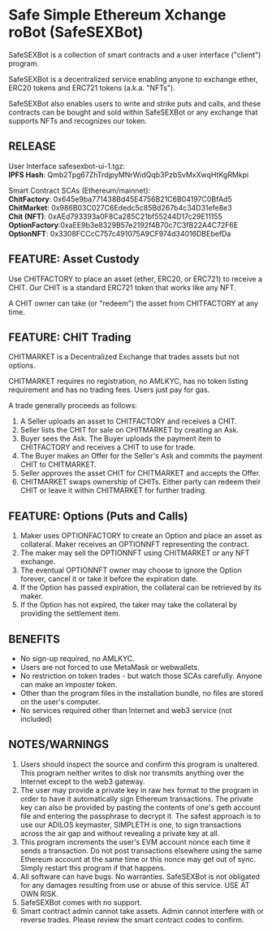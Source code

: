 # Safe Simple Ethereum Xchange roBot (SafeSEXBot)

SafeSEXBot is a collection of smart contracts and a user interface ("client")
program.

SafeSEXBot is a decentralized service enabling anyone to exchange ether, ERC20
tokens and ERC721 tokens (a.k.a. "NFTs").

SafeSEXBot also enables users to write and strike puts and calls, and these
contracts can be bought and sold within SafeSEXBot or any exchange that
supports NFTs and recognizes our token.

## RELEASE

User Interface safesexbot-ui-1.tgz:  
**IPFS Hash**: Qmb2Tpg67ZhTrdjpyMNrWidQqb3PzbSvMxXwqHtKgRMkpi

Smart Contract SCAs (Ethereum/mainnet):  
**ChitFactory**: 0x645e9ba771438Bd45E4756B21C6B04197C0BfAd5  
**ChitMarket**: 0x986B03C027C6Ededc5c85Bd267b4c34D31efe8e3  
**Chit (NFT)**: 0xAEd793393a0F8Ca285C21bf55244D17c29E11155  
**OptionFactory**:0xaEE9b3e8329B57e2192f4B70c7C3fB22A4C72F6E  
**OptionNFT**: 0x3308FCCcC757c491075A9CF974d34016DBEbefDa

## FEATURE: Asset Custody

Use CHITFACTORY to place an asset (ether, ERC20, or ERC721) to receive a CHIT.
Our CHIT is a standard ERC721 token that works like any NFT.

A CHIT owner can take (or "redeem") the asset from CHITFACTORY at any time.

## FEATURE: CHIT Trading

CHITMARKET is a Decentralized Exchange that trades assets but not options.

CHITMARKET requires no registration, no AMLKYC, has no token listing
requirement and has no trading fees. Users just pay for gas.

A trade generally proceeds as follows:

1. A Seller uploads an asset to CHITFACTORY and receives a CHIT.
2. Seller lists the CHIT for sale on CHITMARKET by creating an Ask.
3. Buyer sees the Ask. The Buyer uploads the payment item to CHITFACTORY and
   receives a CHIT to use for trade.
4. The Buyer makes an Offer for the Seller's Ask and commits the payment CHIT
   to CHITMARKET.
5. Seller approves the asset CHIT for CHITMARKET and accepts the Offer.
6. CHITMARKET swaps ownership of CHITs. Either party can redeem their CHIT or
   leave it within CHITMARKET for further trading.

## FEATURE: Options (Puts and Calls)

1. Maker uses OPTIONFACTORY to create an Option and place an asset as
   collateral. Maker receives an OPTIONNFT representing the contract.
2. The maker may sell the OPTIONNFT using CHITMARKET or any NFT exchange.
3. The eventual OPTIONNFT owner may choose to ignore the Option forever,
   cancel it or take it before the expiration date.
4. If the Option has passed expiration, the collateral can be retrieved by its
   maker.
6. If the Option has not expired, the taker may take the collateral by
   providing the settlement item.

## BENEFITS

* No sign-up required, no AMLKYC.
* Users are not forced to use MetaMask or webwallets.
* No restriction on token trades - but watch those SCAs carefully. Anyone can make an imposter token.
* Other than the program files in the installation bundle, no files are stored on the user's computer.
* No services required other than Internet and web3 service (not included)

## NOTES/WARNINGS

1. Users should inspect the source and confirm this program is unaltered. This
   program neither writes to disk nor transmits anything over the Internet
   except to the web3 gateway.
2. The user may provide a private key in raw hex format to the program in
   order to have it automatically sign Ethereum transactions. The private key
   can also be provided by pasting the contents of one's geth account file and
   entering the passphrase to decrypt it. The safest approach is to use our
   ADILOS keymaster, SIMPLETH is one, to sign transactions across the air gap
   and without revealing a private key at all.
3. This program increments the user's EVM account nonce each time it sends a
   transaction. Do not post transactions elsewhere using the same Ethereum
   account at the same time or this nonce may get out of sync.
   Simply restart this program if that happens.
4. All software can have bugs. No warranties. SafeSEXBot is not obligated for
   any damages resulting from use or abuse of this service. USE AT OWN RISK.
5. SafeSEXBot comes with no support.
6. Smart contract admin cannot take assets. Admin cannot interfere with or
   reverse trades. Please review the smart contract codes to confirm.
